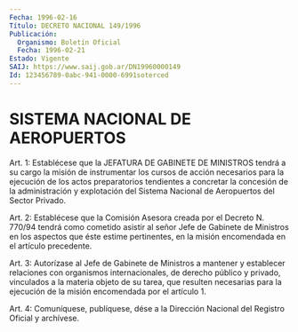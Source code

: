 ```yaml
---
Fecha: 1996-02-16
Título: DECRETO NACIONAL 149/1996
Publicación:
  Organismo: Boletín Oficial
  Fecha: 1996-02-21
Estado: Vigente
SAIJ: https://www.saij.gob.ar/DN19960000149
Id: 123456789-0abc-941-0000-6991soterced
---
```

# SISTEMA NACIONAL DE AEROPUERTOS

<a id="1"></a>
Art. 1: Establécese  que  la JEFATURA DE GABINETE DE MINISTROS tendrá a su cargo la misión de instrumentar  los  cursos  de acción necesarios  para la ejecución de los actos preparatorios tendientes a concretar la  concesión  de  la  administración y explotación del Sistema Nacional de Aeropuertos del Sector Privado.

<a id="2"></a>
Art. 2: Establécese que la Comisión  Asesora creada por el Decreto N. 770/94 tendrá como cometido asistir al  señor Jefe de Gabinete de Ministros en los aspectos que éste estime pertinentes, en la misión encomendada en el artículo precedente.

<a id="3"></a>
Art. 3: Autorízase al Jefe de Gabinete de  Ministros  a mantener y establecer  relaciones  con organismos internacionales, de  derecho público y privado, vinculados  a la materia objeto de su tarea, que resulten necesarias para la ejecución  de la misión encomendada por el artículo 1.

<a id="4"></a>
Art. 4: Comuníquese, publíquese, dése a  la Dirección Nacional del Registro Oficial y archívese.